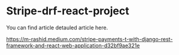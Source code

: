 # Stripe-drf-react-project

You can find article detauled article here.

https://m-rashid.medium.com/stripe-payments-t-with-django-rest-framework-and-react-web-application-d32bf9ae321e
